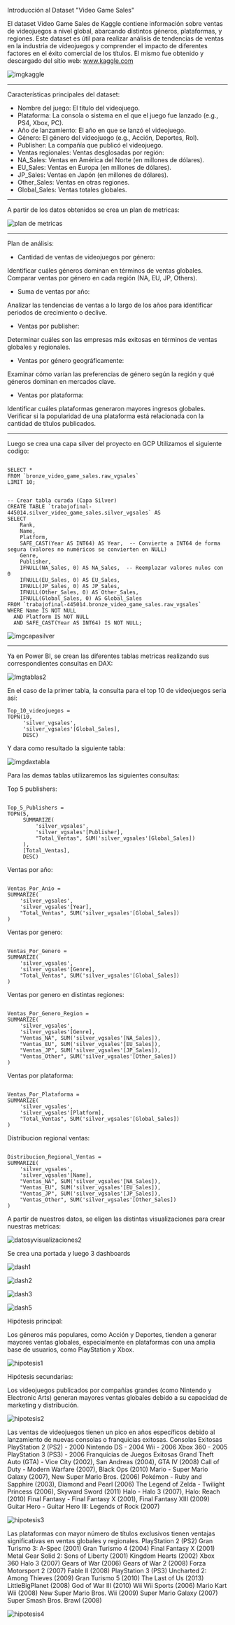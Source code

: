 Introducción al Dataset "Video Game Sales"

El dataset Video Game Sales de Kaggle contiene información sobre ventas de videojuegos a nivel global, abarcando distintos géneros, plataformas, y regiones. Este dataset es útil para realizar análisis de tendencias de ventas en la industria de videojuegos y comprender el impacto de diferentes factores en el éxito comercial de los títulos.
El mismo fue obtenido y descargado del sitio web: [www.kaggle.com ](https://www.kaggle.com/)

![imgkaggle](https://github.com/user-attachments/assets/8af3dea0-9e1e-4ce1-b143-9a60f51217a0)

---

Características principales del dataset:

- Nombre del juego: El título del videojuego.
- Plataforma: La consola o sistema en el que el juego fue lanzado (e.g., PS4, Xbox, PC).
- Año de lanzamiento: El año en que se lanzó el videojuego.
- Género: El género del videojuego (e.g., Acción, Deportes, Rol).
- Publisher: La compañía que publicó el videojuego.
- Ventas regionales: Ventas desglosadas por región:
- NA_Sales: Ventas en América del Norte (en millones de dólares).
- EU_Sales: Ventas en Europa (en millones de dólares).
- JP_Sales: Ventas en Japón (en millones de dólares).
- Other_Sales: Ventas en otras regiones.
- Global_Sales: Ventas totales globales.

---

A partir de los datos obtenidos se crea un plan de metricas:

![plan de metricas](https://github.com/user-attachments/assets/5f857861-d164-433c-856f-f9a49252cf41)

---

Plan de análisis:

- Cantidad de ventas de videojuegos por género:

Identificar cuáles géneros dominan en términos de ventas globales.
Comparar ventas por género en cada región (NA, EU, JP, Others).

- Suma de ventas por año:

Analizar las tendencias de ventas a lo largo de los años para identificar periodos de crecimiento o declive.

- Ventas por publisher:

Determinar cuáles son las empresas más exitosas en términos de ventas globales y regionales.

- Ventas por género geográficamente:

Examinar cómo varían las preferencias de género según la región y qué géneros dominan en mercados clave.

- Ventas por plataforma:

Identificar cuáles plataformas generaron mayores ingresos globales.
Verificar si la popularidad de una plataforma está relacionada con la cantidad de títulos publicados.

---

Luego se crea una capa silver del proyecto en GCP
Utilizamos el siguiente codigo:

```

SELECT * 
FROM `bronze_video_game_sales.raw_vgsales`
LIMIT 10;


-- Crear tabla curada (Capa Silver)
CREATE TABLE `trabajofinal-445014.silver_video_game_sales.silver_vgsales` AS
SELECT 
    Rank, 
    Name,
    Platform,
    SAFE_CAST(Year AS INT64) AS Year,  -- Convierte a INT64 de forma segura (valores no numéricos se convierten en NULL)
    Genre,
    Publisher,
    IFNULL(NA_Sales, 0) AS NA_Sales,  -- Reemplazar valores nulos con 0
    IFNULL(EU_Sales, 0) AS EU_Sales,
    IFNULL(JP_Sales, 0) AS JP_Sales,
    IFNULL(Other_Sales, 0) AS Other_Sales,
    IFNULL(Global_Sales, 0) AS Global_Sales
FROM `trabajofinal-445014.bronze_video_game_sales.raw_vgsales`
WHERE Name IS NOT NULL 
  AND Platform IS NOT NULL
  AND SAFE_CAST(Year AS INT64) IS NOT NULL;

```


![imgcapasilver](https://github.com/user-attachments/assets/ec0dcff3-c81c-4144-a459-648e69e5ff95)

---

Ya en Power BI, se crean las diferentes tablas metricas realizando sus correspondientes consultas en DAX:

![Imgtablas2](https://github.com/user-attachments/assets/35650fc8-70bc-48da-b5c2-ecd1ffac774a)


En el caso de la primer tabla, la consulta para el top 10 de videojuegos seria asi:

```
Top_10_videojuegos = 
TOPN(10,
     'silver_vgsales',
     'silver_vgsales'[Global_Sales],
     DESC)
```

Y dara como resultado la siguiente tabla:

![imgdaxtabla](https://github.com/user-attachments/assets/7855629d-502b-45cd-9246-2f263d94a380)

Para las demas tablas utilizaremos las siguientes consultas:

Top 5 publishers: 

```

Top_5_Publishers = 
TOPN(5,
     SUMMARIZE(
         'silver_vgsales',
         'silver_vgsales'[Publisher],
         "Total_Ventas", SUM('silver_vgsales'[Global_Sales])
     ),
     [Total_Ventas],
     DESC)

```

Ventas por año: 

```

Ventas_Por_Anio = 
SUMMARIZE(
    'silver_vgsales',
    'silver_vgsales'[Year],
    "Total_Ventas", SUM('silver_vgsales'[Global_Sales])
)

```

Ventas por genero:

```

Ventas_Por_Genero = 
SUMMARIZE(
    'silver_vgsales',
    'silver_vgsales'[Genre],
    "Total_Ventas", SUM('silver_vgsales'[Global_Sales])
)

```

Ventas por genero en distintas regiones:

```

Ventas_Por_Genero_Region = 
SUMMARIZE(
    'silver_vgsales',
    'silver_vgsales'[Genre],
    "Ventas_NA", SUM('silver_vgsales'[NA_Sales]),
    "Ventas_EU", SUM('silver_vgsales'[EU_Sales]),
    "Ventas_JP", SUM('silver_vgsales'[JP_Sales]),
    "Ventas_Other", SUM('silver_vgsales'[Other_Sales])
)

```

Ventas por plataforma: 

```

Ventas_Por_Plataforma = 
SUMMARIZE(
    'silver_vgsales',
    'silver_vgsales'[Platform],
    "Total_Ventas", SUM('silver_vgsales'[Global_Sales])
)

```

Distribucion regional ventas: 

```

Distribucion_Regional_Ventas = 
SUMMARIZE(
    'silver_vgsales',
    'silver_vgsales'[Name],
    "Ventas_NA", SUM('silver_vgsales'[NA_Sales]),
    "Ventas_EU", SUM('silver_vgsales'[EU_Sales]),
    "Ventas_JP", SUM('silver_vgsales'[JP_Sales]),
    "Ventas_Other", SUM('silver_vgsales'[Other_Sales])
)
```


A partir de nuestros datos, se eligen las distintas visualizaciones para crear nuestras metricas:

![datosyvisualizaciones2](https://github.com/user-attachments/assets/7ba00c14-eb4f-4857-a548-3a90f614f4f8)


Se crea una portada y luego 3 dashboards

![dash1](https://github.com/user-attachments/assets/23e0d1b8-0b01-4818-b067-3e21dc1c7379)

![dash2](https://github.com/user-attachments/assets/84613a42-5d18-4987-bc78-42a421537936)

![dash3](https://github.com/user-attachments/assets/471e6887-f7e3-4e8e-83cd-6dee7f74277d)

![dash5](https://github.com/user-attachments/assets/284f50e7-69ab-4141-ac49-7594b0719f13)




Hipótesis principal:

Los géneros más populares, como Acción y Deportes, tienden a generar mayores ventas globales, especialmente en plataformas con una amplia base de usuarios, como PlayStation y Xbox.

![hipotesis1](https://github.com/user-attachments/assets/c2e5f723-5f67-4d93-a4b0-e39355356926)


Hipótesis secundarias:

Los videojuegos publicados por compañías grandes (como Nintendo y Electronic Arts) generan mayores ventas globales debido a su capacidad de marketing y distribución.

![hipotesis2](https://github.com/user-attachments/assets/1e563f3a-3505-44d3-8c51-e0091d3a7b21)

Las ventas de videojuegos tienen un pico en años específicos debido al lanzamiento de nuevas consolas o franquicias exitosas.
Consolas Exitosas
PlayStation 2 (PS2) - 2000
Nintendo DS - 2004
Wii - 2006
Xbox 360 - 2005
PlayStation 3 (PS3) - 2006
Franquicias de Juegos Exitosas
Grand Theft Auto (GTA) - Vice City (2002), San Andreas (2004), GTA IV (2008)
Call of Duty - Modern Warfare (2007), Black Ops (2010)
Mario - Super Mario Galaxy (2007), New Super Mario Bros. (2006)
Pokémon - Ruby and Sapphire (2003), Diamond and Pearl (2006)
The Legend of Zelda - Twilight Princess (2006), Skyward Sword (2011)
Halo - Halo 3 (2007), Halo: Reach (2010)
Final Fantasy - Final Fantasy X (2001), Final Fantasy XIII (2009)
Guitar Hero - Guitar Hero III: Legends of Rock (2007)

![hipotesis3](https://github.com/user-attachments/assets/f591ec96-60c0-48f2-981f-c70c4ce2fdb6)

Las plataformas con mayor número de títulos exclusivos tienen ventajas significativas en ventas globales y regionales.
PlayStation 2 (PS2)
Gran Turismo 3: A-Spec (2001)
Gran Turismo 4 (2004)
Final Fantasy X (2001)
Metal Gear Solid 2: Sons of Liberty (2001)
Kingdom Hearts (2002)
Xbox 360
Halo 3 (2007)
Gears of War (2006)
Gears of War 2 (2008)
Forza Motorsport 2 (2007)
Fable II (2008)
PlayStation 3 (PS3)
Uncharted 2: Among Thieves (2009)
Gran Turismo 5 (2010)
The Last of Us (2013)
LittleBigPlanet (2008)
God of War III (2010)
Wii
Wii Sports (2006)
Mario Kart Wii (2008)
New Super Mario Bros. Wii (2009)
Super Mario Galaxy (2007)
Super Smash Bros. Brawl (2008)

![hipotesis4](https://github.com/user-attachments/assets/460e8dce-7094-4a5b-b622-c0c81d8d3907)


